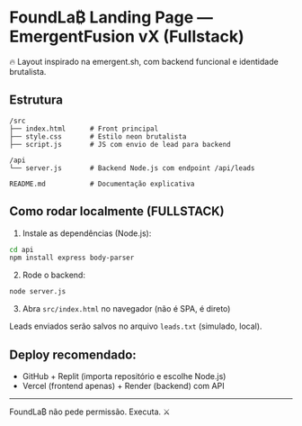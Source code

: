 # FoundLa₿ Landing Page — EmergentFusion vX (Fullstack)

🔥 Layout inspirado na emergent.sh, com backend funcional e identidade brutalista.

## Estrutura

```
/src
├── index.html      # Front principal
├── style.css       # Estilo neon brutalista
├── script.js       # JS com envio de lead para backend

/api
└── server.js       # Backend Node.js com endpoint /api/leads

README.md           # Documentação explicativa
```

## Como rodar localmente (FULLSTACK)

1. Instale as dependências (Node.js):
```bash
cd api
npm install express body-parser
```

2. Rode o backend:
```bash
node server.js
```

3. Abra `src/index.html` no navegador (não é SPA, é direto)

Leads enviados serão salvos no arquivo `leads.txt` (simulado, local).

## Deploy recomendado:
- GitHub + Replit (importa repositório e escolhe Node.js)
- Vercel (frontend apenas) + Render (backend) com API

---

FoundLa₿ não pede permissão. Executa. ⚔️